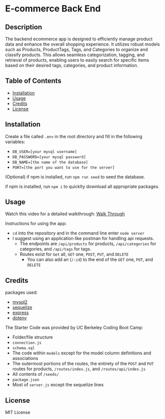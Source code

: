 # E-commerce Back End 

## Description

The backend ecommerce app is designed to efficiently manage product data and enhance the overall shopping experience. It utilizes robust models such as Products, ProductTags, Tags, and Categories to organize and classify products. This allows seamless categorization, tagging, and retrieval of products, enabling users to easily search for specific items based on their desired tags, categories, and product information.

## Table of Contents

- [Installation](#installation)
- [Usage](#usage)
- [Credits](#credits)
- [License](#license)

## Installation

Create a file called `.env` in the root directory and fill in the following variables:
- `DB_USER=[your mysql username]`
- `DB_PASSWORD=[your mysql password]`
- `DB_NAME=[the name of the database]`
- `PORT=[the port you want to use for the server]`

(Optional) if npm is installed, run `npm run seed` to seed the database. 

if npm is installed, run `npm i` to quicklty download all appropriate packages.

## Usage

Watch this video for a detailed walkthrough:
[Walk Through](https://drive.google.com/file/d/108cMazW0RWq1OmAtvyZowSdJy_uQ1dym/view)

Instructions for using the app:
- `cd` into the repository and in the command line enter `node server`
- I suggest using an application like postman for handling api requests.
    - The endpoints are `/api/products` for products, `/api/categories` for categories, and `/api/tags` for tags.
    - Routes exist for `Get` all, `GET` one, `POST`, `PUT`, and `DELETE`
        - You can also add an (`/:id`) to the end of the `GET` one, `PUT`, and `DELETE`
## Credits

packages used:
- [mysql2](https://www.npmjs.com/package/mysql2)
- [sequelize](https://www.npmjs.com/package/sequelize)
- [express](https://www.npmjs.com/package/express)
- [dotenv](https://www.npmjs.com/package/dotenv)

The Starter Code was provided by UC Berkeley Coding Boot Camp:
- Folder/file structure
- `connection.js`
- `schema.sql`
- The code within `models` except for the model column definitions and associations
- The outermost portions of the routes, the entirety of the `POST` and `PUT` routes for products, `/routes/index.js`, and `/routes/api/index.js`
- All contents of `/seeds/`
- `package.json`
- Most of `server.js` except the sequelize lines
## License 

MIT License
